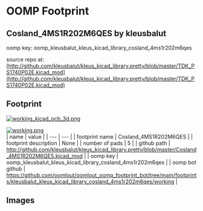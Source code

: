 # OOMP Footprint  
## Cosland_4MS1R202M6QES  by kleusbalut  
  
oomp key: oomp_kleusbalut_kleus_kicad_library_cosland_4ms1r202m6qes  
  
source repo at: [http://github.com/kleusbalut/kleus_kicad_library.pretty/blob/master/TDK_PS1740P02E.kicad_mod](http://github.com/kleusbalut/kleus_kicad_library.pretty/blob/master/TDK_PS1740P02E.kicad_mod)  
## Footprint  
  
[![working_kicad_pcb_3d.png](working_kicad_pcb_3d_600.png)](working_kicad_pcb_3d.png)  
  
[![working.png](working_600.png)](working.png)  
| name | value | 
| --- | --- | 
| footprint name | Cosland_4MS1R202M6QES | 
| footprint description | None | 
| number of pads | 5 | 
| github path | http://github.com/kleusbalut/kleus_kicad_library.pretty/blob/master/Cosland_4MS1R202M6QES.kicad_mod | 
| oomp key | oomp_kleusbalut_kleus_kicad_library_cosland_4ms1r202m6qes | 
| oomp bot github | https://github.com/oomlout/oomlout_oomp_footprint_bot/tree/main/footprints/kleusbalut_kleus_kicad_library_cosland_4ms1r202m6qes/working | 
## Images  
